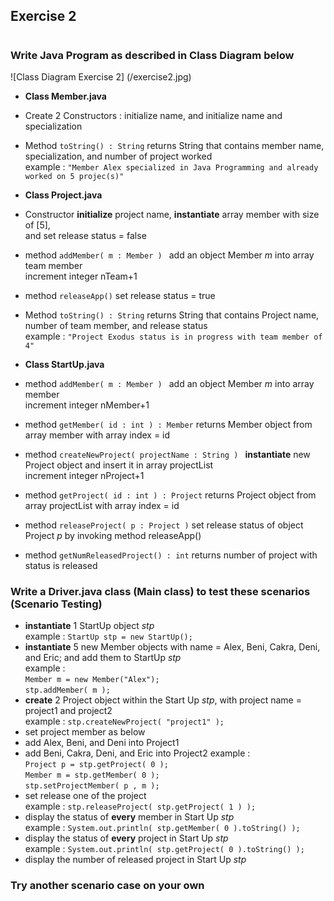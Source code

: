 ## Exercise 2
# 

### Write Java Program as described in Class Diagram below<br>
![Class Diagram Exercise 2] (/exercise2.jpg) <br>

* **Class Member.java**
 * Create 2 Constructors : initialize name, and initialize name and specialization
 * Method ```toString() : String``` 
    returns String that contains member name, specialization, and number of project worked <br>
    example : ```"Member Alex specialized in Java Programming and already worked on 5 projec(s)"``` <br>
   
* **Class Project.java**
 * Constructor **initialize** project name, **instantiate** array member with size of [5],<br> and set release status = false
 * method ```addMember( m : Member ) ``` 
    add an object Member _m_ into array team member<br>
	increment integer nTeam+1
 * method ```releaseApp()``` 
    set release status = true
 * Method ```toString() : String``` 
    returns String that contains Project name, number of team member, and release status<br>
    example : ```"Project Exodus status is in progress with team member of 4"``` <br>
	
* **Class StartUp.java**
 * method ```addMember( m : Member ) ``` 
    add an object Member _m_ into array member<br>
	increment integer nMember+1
 * method ```getMember( id : int ) : Member``` 
    returns Member object from array member with array index = id
 * method ```createNewProject( projectName : String ) ``` 
    **instantiate** new Project object and insert it in array projectList<br>
	increment integer nProject+1
 * method ```getProject( id : int ) : Project``` 
    returns Project object from array projectList with array index = id
 * method ```releaseProject( p : Project )```
	set release status of object Project _p_ by invoking method releaseApp()
 * method ```getNumReleasedProject() : int```
	returns number of project with status is released

### Write a Driver.java class (**Main class**) to test these scenarios<br> (**Scenario Testing**)
* **instantiate** 1 StartUp object _stp_<br>
	example : ```StartUp stp = new StartUp(); ```
* **instantiate** 5 new Member objects with name = Alex, Beni, Cakra, Deni, and Eric; and add them to StartUp _stp_<br>
	example : <br>
		```Member m = new Member("Alex");```<br>
		```stp.addMember( m );```
* **create** 2 Project object within the Start Up _stp_, with project name = project1 and project2<br>
	example : ```stp.createNewProject( "project1" ); ```
* set project member as below
 * add Alex, Beni, and Deni into Project1
 * add Beni, Cakra, Deni, and Eric into Project2
	example : <br>
		```Project p = stp.getProject( 0 ); ```<br>
		```Member m = stp.getMember( 0 );```<br>
		```stp.setProjectMember( p , m );```<br>
* set release one of the project<br>
	example : ```stp.releaseProject( stp.getProject( 1 ) ); ```
* display the status of **every** member in Start Up _stp_<br>
	example : ```System.out.println( stp.getMember( 0 ).toString() );```
* display the status of **every** project in Start Up _stp_<br>
	example : ```System.out.println( stp.getProject( 0 ).toString() );```
* display the number of released project in Start Up _stp_<br>

### Try another scenario case on your own
